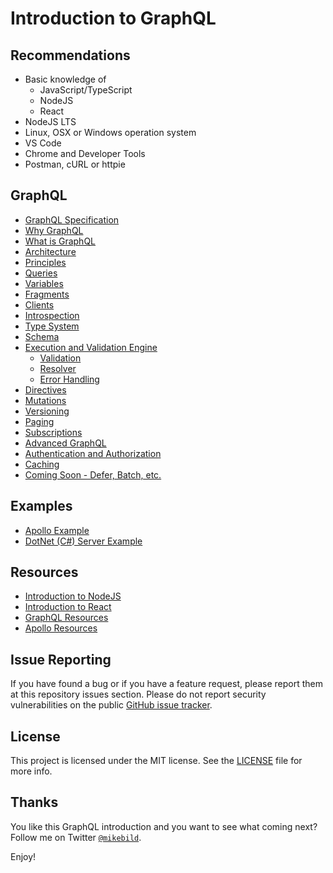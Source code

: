 # Introduction to GraphQL

## Recommendations

- Basic knowledge of
  - JavaScript/TypeScript
  - NodeJS
  - React
- NodeJS LTS
- Linux, OSX or Windows operation system
- VS Code
- Chrome and Developer Tools
- Postman, cURL or httpie

## GraphQL

- [GraphQL Specification](https://facebook.github.io/graphql/)
- [Why GraphQL](introduction-graphql/intro.md)
- [What is GraphQL](introduction-graphql/graphql.md)
- [Architecture](introduction-graphql/architecture.md)
- [Principles](introduction-graphql/principles.md)
- [Queries](introduction-graphql/queries.md)
- [Variables](introduction-graphql/variables.md)
- [Fragments](introduction-graphql/fragments.md)
- [Clients](introduction-graphql/clients.md)
- [Introspection](introduction-graphql/introspection.md)
- [Type System](introduction-graphql/types.md)
- [Schema](introduction-graphql/schema.md)
- [Execution and Validation Engine]()
  - [Validation](introduction-graphql/validation.md)
  - [Resolver](introduction-graphql/resolver.md)
  - [Error Handling](introduction-graphql/errors.md)
- [Directives](introduction-graphql/directives.md)
- [Mutations](introduction-graphql/mutations.md)
- [Versioning](introduction-graphql/versioning.md)
- [Paging](introduction-graphql/paging.md)
- [Subscriptions](introduction-graphql/subscriptions.md)
- [Advanced GraphQL](introduction-graphql/advanced-graphql.md)
- [Authentication and Authorization](introduction-graphql/auth.md)
- [Caching](introduction-graphql/caching.md)
- [Coming Soon - Defer, Batch, etc.](introduction-graphql/soon.md)
## Examples

- [Apollo Example](apollo-example/README.md)
- [DotNet (C#) Server Example](graphql-server-example-dotnet/README.md)

## Resources

- [Introduction to NodeJS](https://github.com/mikebild/introduction-nodejs)
- [Introduction to React](https://github.com/mikebild/introduction-react)
- [GraphQL Resources](introduction-graphql/resources.md)
- [Apollo Resources](introduction-apollo/resources.md)

## Issue Reporting

If you have found a bug or if you have a feature request, please report them at this repository issues section. Please do not report security vulnerabilities on the public [GitHub issue tracker](https://github.com/mikebild/introduction-graphql/issues).

## License

This project is licensed under the MIT license. See the [LICENSE](LICENSE) file for more info.

## Thanks

You like this GraphQL introduction and you want to see what coming next? Follow me on Twitter [`@mikebild`](https://twitter.com/mikebild).

Enjoy!
